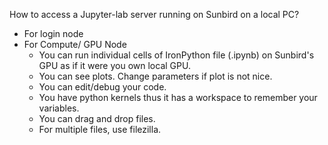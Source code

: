 How to access a Jupyter-lab server running on Sunbird on a local PC?

* For login node
* For Compute/ GPU Node
  * You can run individual cells of IronPython file (.ipynb) on Sunbird's GPU as if it were you own local GPU.
  * You can see plots. Change parameters if plot is not nice.
  * You can edit/debug your code.
  * You have python kernels thus it has a workspace to remember your variables.
  * You can drag and drop files.
  * For multiple files, use filezilla.
  
